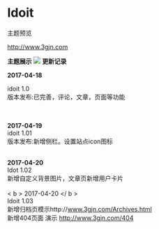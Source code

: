# Idoit

主题预览

http://www.3gjn.com

**主题展示**
<img src="http://notend.b0.upaiyun.com/usr/uploads/2017/04/358748876.jpg"/>
**更新记录**

<b>2017-04-18</b>

idoit 1.0  <br>版本发布:已完善，评论，文章，页面等功能

<br><br>
<b>2017-04-19</b>
<br>
idoit 1.01   <br>版本发布:新增侧栏。设置站点icon图标
<br><br>

<b>2017-04-20</b>
<br>
Idot 1.02   <br> 新增自定义背景图片，文章页新增用户卡片
<br>
<br>
< b > 2017-04-20 </ b >
<br>
Idoit 1.03
</br>
新增归档页模示http://www.3gjn.com/Archives.html
<br>
新增404页面 演示 http://www.3gjn.com/404

